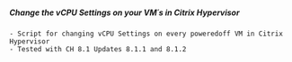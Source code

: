 ##### Change the vCPU Settings on your VM´s in Citrix Hypervisor 
`````
- Script for changing vCPU Settings on every poweredoff VM in Citrix Hypervisor
- Tested with CH 8.1 Updates 8.1.1 and 8.1.2
`````
